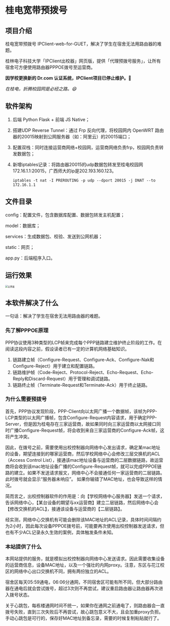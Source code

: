 # 桂电宽带预拨号

## 项目介绍

桂电宽带预拨号 IPClient-web-for-GUET，解决了学生在宿舍无法用路由器的难题。

桂林电子科技大学「IPClient出校器」网页版，提供「代理预拨号服务」，让所有宿舍可方便使用路由器PPPOE拨号至运营商。

**因学校更换新的 Dr.com 认证系统，IPClient项目已停止维护。**🥰

*在桂电，折腾校园网是必经之路。😄* 

## 软件架构

1. 后端 Python Flask + 前端 JS Native；

2. 搭建UDP Reverse Tunnel：通过 Frp 反向代理，将校园网内 OpenWRT 路由器的20015映射到公网服务器（如：阿里云）的20015端口；

3. 配置双栈：同时连接运营商网络+校园网，运营商网络负责frp，校园网负责转发数据包；

4. 新增iptables记录：将路由器20015的udp数据包转发至桂电校园网172.16.1.1:20015，广西师大的ip是202.193.160.123。

   ```iptables -t nat -I PREROUTING -p udp --dport 20015 -j DNAT --to 172.16.1.1```

## 文件目录

config：配置文件，包含数据库配置、数据包转发主机配置；

model：数据库；

services：生成数据包、校验、发送到公网机器；

static：网页；

app.py：后端程序入口。



## 运行效果

<img src="https://cdn.jsdelivr.net/gh/yangxu770409504/assets@main/20210527/桂电预拨号主界面.3g259kk2g8g0.png" alt="主界面" style="zoom: 50%;" />

## 本软件解决了什么

一句话：解决了学生在宿舍无法用路由器的难题。

### 先了解PPPOE原理

PPP协议使用3种类型的LCP帧来完成每个PPP链路建立维护终止阶段的工作。在阅读这段内容之前，假设读者已有一定的计算机网络基础知识。

1. 链路建立帧（Configure-Request、Configure-Ack、Configure-Nak和Configure-Reject）用于建立和配置链路。
2. 链路维护帧（Code-Reject、Protocol-Reject、Echo-Request、Echo-Reply和Discard-Request）用于管理和调试链路。
3. 链路终止帧（Terminate-Request和Terminate-Ack）用于终止链路。

### 为什么需要预拨号

首先，PPP协议发现阶段，PPP-Client向以太网广播一个数据帧，该帧为PPP-LCP类型的以太网广播帧，包含Configure-Request内容请求，用于确定PPP-Server，但是因为桂电存在三家运营商，故如果同时向三家运营商以太网接口同时广播Configure-Request帧，将会收到来自三家运营商的Configure-Ack帧，这将产生冲突。

因此，在拨号之前，需要使用出校控制器向网络中心发出请求，确定某mac地址的设备，期望连接到的哪家运营商，然后学校网络中心会修改三层交换机的ACL（Access Control List），接通该mac地址设备与运营商的二层数据链路，故运营商将会收到该mac地址设备广播的Configure-Request帧，就可以完成PPPOE链路的建立。如果不发送请求报文，网络中心不会接通任何一家运营商的二层链路。此时拨号就会显示“服务器未响应”。 如果你输错了MAC地址，也会导致这样的情况。

简而言之，出校控制器软件的作用是：向【学校网络中心服务器】发送一个请求，告诉网络中心，【某台设备的期望与xx运营商】建立二层链路，然后网络中心会【修改交换机的ACL】，接通该设备与运营商的【二层链路】。

经实测，网络中心交换机有可能会删除该MAC地址的ACL记录，具体时间间隔约为2小时，因此每次设备PPPOE拨号前，可能要再次使用出校控制器发送请求，但也有不少ACL记录永久生效的案例，具体触发条件未知。

### 本站提供了什么

本网站提供的服务，就是模拟出校控制器向网络中心发送请求。因此需要收集设备的运营商信息，设备MAC地址，以及一个强壮的内网proxy。注意，东区与花江校区的网络中心出口交换机不同，拥有两份独立的ACL。

宿舍区每天05:59通电，06:06分通网，不同宿舍区可能有所不同，但大部分路由器在通电后就会尝试拨号，超过3次则不再尝试，建议重启路由器让路由器再次进入拨号状态。

关于心跳包，每栋楼通网时间不统一，如果你在通网之前通电了，则路由器会一直拨号失败，直到三次失败后不再尝试，故心跳包意义不大，且会加重proxy负担。手动心跳包是可行的，保存好MAC地址到备忘录，需要的时候复制粘贴就行了。

